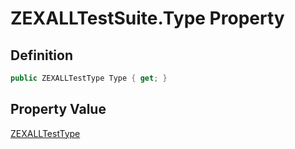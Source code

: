 # ZEXALLTestSuite.Type Property
## Definition

```c#
public ZEXALLTestType Type { get; }
```

## Property Value

[ZEXALLTestType](MrKWatkins.EmulatorTestSuites.Z80.Program.ZEXALL.ZEXALLTestType.md)
